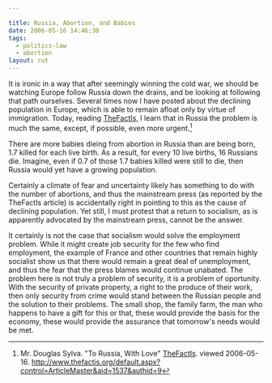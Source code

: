 ```yaml
---

title: Russia, Abortion, and Babies
date: 2006-05-16 14:46:30
tags:
  - politics-law
  - abortion
layout: rut
---
```


It is ironic in a way that after seemingly winning the cold war, we should be watching Europe follow Russia down the drains, and be looking at following that path ourselves.  Several times now I have posted about the declining population in Europe, which is able to remain afloat only by virtue of immigration.  Today, reading [TheFactIs](http://www.thefactis.org), I learn that in Russia the problem is much the same, except, if possible, even more urgent.[^20121126-1]

There are more babies dieing from abortion in Russia than are being born, 1.7 killed for each live birth.  As a result, for every 10 live births, 16 Russians die.  Imagine, even if 0.7 of those 1.7 babies killed were still to die, then Russia would yet have a growing population.

Certainly a climate of fear and uncertainty likely has something to do with the number of abortions, and thus the mainstream press (as reported by the TheFactIs article) is accidentally right in pointing to this as the cause of declining population.  Yet still, I must protest that a return to socialism, as is apparently advocated by the mainstream press, cannot be the answer.

It certainly is not the case that socialism would solve the employment problem.  While it might create job security for the few who find employment, the example of France and other countries that remain highly socialist show us that there would remain a great deal of unemployment, and thus the fear that the press blames would continue unabated.  The problem here is not truly a problem of security, it is a problem of oportunity.  With the security of private property, a right to the produce of their work, then only security from crime would stand between the Russian people and the solution to their problems.  The small shop, the family farm, the man who happens to have a gift for this or that, these would provide the basis for the economy, these would provide the assurance that tomorrow's needs would be met.

[^20121126-1]: Mr. Douglas Sylva.  "To Russia, With Love"  [TheFactIs](http://www.thefactis.org).  viewed 2006-05-16.  <http://www.thefactis.org/default.aspx?control=ArticleMaster&aid=1537&authid=9>

